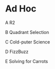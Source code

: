 # Ad Hoc

A   R2

B   Quadrant Selection

C   Cold-puter Science

D   FizzBuzz

E   Solving for Carrots
